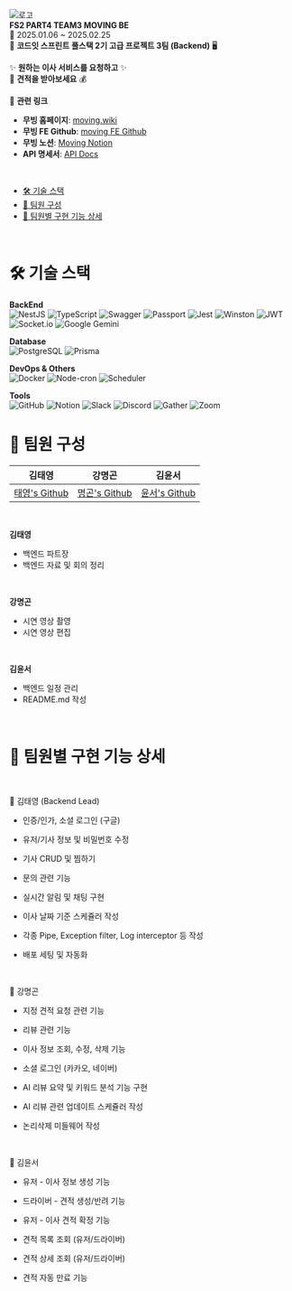 ![로고](https://www.moving.wiki/_next/static/media/logo-icon-text.a208f1f3.svg)</br>
**FS2 PART4 TEAM3 MOVING BE**</br>
📅 2025.01.06 ~ 2025.02.25 </br>
🚀 **코드잇 스프린트 풀스택 2기 고급 프로젝트 3팀 (Backend)** 🖥️
</br>

✨ **원하는 이사 서비스를 요청하고** ✨  
🚚 **견적을 받아보세요** 💰
</br>

🔗 **관련 링크**

- **무빙 홈페이지**: [moving.wiki](https://www.moving.wiki/)
- **무빙 FE Github**: [moving FE Github](https://github.com/FS2-Part4-Team3/2-Moving-3-FE)
- **무빙 노션**: [Moving Notion](https://www.notion.so/168070c8d1ed80f780a9f4417cf0ec74?v=f40161463b244eab97b47b04b98f7f1a)
- **API 명세서**: [API Docs](https://backend.moving.wiki/api-docs)

</br>

- [🛠️ 기술 스택](#️-기술-스택)
- [👥 팀원 구성](#-팀원-구성)
- [📝 팀원별 구현 기능 상세](#-팀원별-구현-기능-상세)

</br>

# 🛠️ 기술 스택

**BackEnd** <br>
![NestJS](https://img.shields.io/badge/NestJS-E0234E?style=flat&logo=nestjs&logoColor=white)
![TypeScript](https://img.shields.io/badge/TypeScript-3178C6?style=flat&logo=typescript&logoColor=white)
![Swagger](https://img.shields.io/badge/Swagger-85EA2D?style=flat&logo=swagger&logoColor=black)
![Passport](https://img.shields.io/badge/Passport-34E27A?style=flat&logo=passport&logoColor=white)
![Jest](https://img.shields.io/badge/Jest-C21325?style=flat&logo=jest&logoColor=white)
![Winston](https://img.shields.io/badge/Winston-000000?style=flat)
![JWT](https://img.shields.io/badge/JWT-000000?style=flat&logo=jsonwebtokens&logoColor=white)
![Socket.io](https://img.shields.io/badge/Socket.io-010101?style=flat&logo=socket.io&logoColor=white)
![Google Gemini](https://img.shields.io/badge/Google%20Gemini-AI-8E75B2?style=flat&logo=googleGemini&logoColor=white)

**Database** <br>
![PostgreSQL](https://img.shields.io/badge/PostgreSQL-336791?style=flat&logo=postgresql&logoColor=white)
![Prisma](https://img.shields.io/badge/Prisma-2D3748?style=flat&logo=prisma&logoColor=white)

**DevOps & Others** <br>
![Docker](https://img.shields.io/badge/Docker-2496ED?style=flat&logo=docker&logoColor=white)
![Node-cron](https://img.shields.io/badge/Node--cron-777BB4?style=flat&logo=node-schedule&logoColor=white)
![Scheduler](https://img.shields.io/badge/Scheduler-8A2BE2?style=flat&logo=scheduler&logoColor=white)

**Tools** <br>
![GitHub](https://img.shields.io/badge/GitHub-181717?style=flat&logo=github&logoColor=white)
![Notion](https://img.shields.io/badge/Notion-000000?style=flat&logo=notion&logoColor=white)
![Slack](https://img.shields.io/badge/Slack-4A154B?style=flat&logo=slack&logoColor=white)
![Discord](https://img.shields.io/badge/Discord-5865F2?style=flat&logo=discord&logoColor=white)
![Gather](https://img.shields.io/badge/Gather-3A2EDE?style=flat&logo=gather&logoColor=white)
![Zoom](https://img.shields.io/badge/Zoom-0B5CFF?style=flat&logo=Zoom&logoColor=white)

# 👥 팀원 구성

|                   김태영                   |                   강명곤                    |                     김윤서                     |
| :----------------------------------------: | :-----------------------------------------: | :--------------------------------------------: |
| [태영's Github](https://github.com/csbizz) | [명곤's Github](https://github.com/GGON123) | [윤서's Github](https://github.com/hello-yoon) |

</br>

**김태영**

- 백엔드 파트장
- 백엔드 자료 및 회의 정리

</br>

**강명곤**

- 시연 영상 촬영
- 시연 영상 편집

</br>

**김윤서**

- 백엔드 일정 관리
- README.md 작성

</br>

# 📝 팀원별 구현 기능 상세

  </br>

🌟 김태영 (Backend Lead)

- 인증/인가, 소셜 로그인 (구글)
- 유저/기사 정보 및 비밀번호 수정
- 기사 CRUD 및 찜하기
- 문의 관련 기능
- 실시간 알림 및 채팅 구현
- 이사 날짜 기준 스케쥴러 작성
- 각종 Pipe, Exception filter, Log interceptor 등 작성
- 배포 세팅 및 자동화

  </br>
🌟 강명곤

- 지정 견적 요청 관련 기능
- 리뷰 관련 기능
- 이사 정보 조회, 수정, 삭제 기능
- 소셜 로그인 (카카오, 네이버)
- AI 리뷰 요약 및 키워드 분석 기능 구현
- AI 리뷰 관련 업데이트 스케쥴러 작성
- 논리삭제 미들웨어 작성

  </br>
🌟 김윤서

- 유저 - 이사 정보 생성 기능

- 드라이버 - 견적 생성/반려 기능
- 유저 - 이사 견적 확정 기능
- 견적 목록 조회 (유저/드라이버)
- 견적 상세 조회 (유저/드라이버)
- 견적 자동 만료 기능
